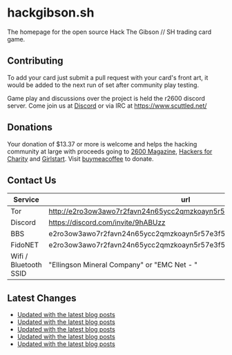 # hackgibson.sh
The homepage for the open source Hack The Gibson // SH trading card game.


## Contributing

To add your card just submit a pull request with your card's front art, it would be added to the next run of set after community play testing.

Game play and discussions over the project is held the r2600 discord server. Come join us at [Discord](https://discord.com/invite/9hABUzz) or via IRC at https://www.scuttled.net/


## Donations

Your donation of $13.37 or more is welcome and helps the hacking community at large with proceeds going to [2600 Magazine](https://2600.com/), [Hackers for Charity](https://hackersforcharity.org) and [Girlstart](https://girlstart.org).  Visit [buymeacoffee](https://www.buymeacoffee.com/hackgibson.sh) to donate.


## Contact Us

Service | url
-|-
Tor | http://e2ro3ow3awo7r2favn24n65ycc2qmzkoayn5r57e3f56nvjwdcgg32ad.onion
Discord | https://discord.com/invite/9hABUzz
BBS | e2ro3ow3awo7r2favn24n65ycc2qmzkoayn5r57e3f56nvjwdcgg32ad.onion:23
FidoNET | e2ro3ow3awo7r2favn24n65ycc2qmzkoayn5r57e3f56nvjwdcgg32ad.onion:24554
Wifi / Bluetooth SSID | "Ellingson Mineral Company" or "EMC Net - <fidonet address>"

## Latest Changes
<!-- BLOG-POST-LIST:START -->
- [Updated with the latest blog posts](https://github.com/DFW2600/hackgibson.sh/commit/af1887ab08a1cb7e06b869ccb3cd2a5d7fb263e7)
- [Updated with the latest blog posts](https://github.com/DFW2600/hackgibson.sh/commit/d387b5336a9db14d9ed7177f223b3939aef42cb3)
- [Updated with the latest blog posts](https://github.com/DFW2600/hackgibson.sh/commit/78436d5a5e97ff67890b6e7b51bf1c0d44304bf3)
- [Updated with the latest blog posts](https://github.com/DFW2600/hackgibson.sh/commit/d146a7f5568749cdd6c2ecae570251c4e6dbed95)
- [Updated with the latest blog posts](https://github.com/DFW2600/hackgibson.sh/commit/99b54a11e5c03570383224ad649ac1d65d93993d)
<!-- BLOG-POST-LIST:END -->
